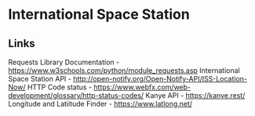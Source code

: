 # International Space Station

## Links 
Requests Library Documentation - https://www.w3schools.com/python/module_requests.asp
International Space Station API - http://open-notify.org/Open-Notify-API/ISS-Location-Now/
HTTP Code status - https://www.webfx.com/web-development/glossary/http-status-codes/
Kanye API - https://kanye.rest/
Longitude and Latiitude Finder - https://www.latlong.net/
